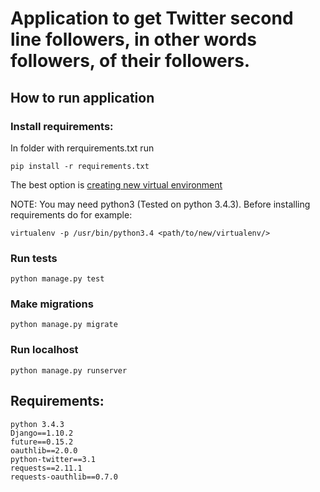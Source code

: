 # Application to get Twitter second line followers, in other words followers, of their followers.

## How to run application 
	
### Install requirements:
In folder with rerquirements.txt run  

	pip install -r requirements.txt

The best option is [creating new virtual environment](http://virtualenvwrapper.readthedocs.io/en/latest/install.html)

NOTE: You may need python3 (Tested on python 3.4.3). Before installing requirements do for example:

	virtualenv -p /usr/bin/python3.4 <path/to/new/virtualenv/>


### Run tests

	python manage.py test

### Make migrations

	python manage.py migrate

### Run localhost

	python manage.py runserver


## Requirements:
	python 3.4.3
	Django==1.10.2
	future==0.15.2
	oauthlib==2.0.0
	python-twitter==3.1
	requests==2.11.1
	requests-oauthlib==0.7.0
